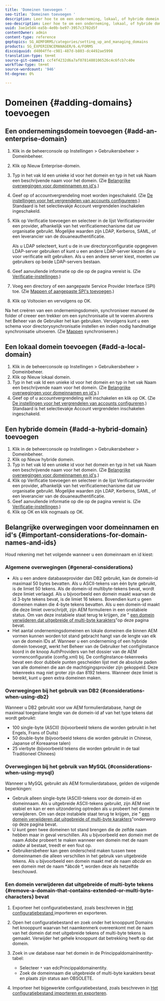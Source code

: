 ```yaml
---
title: 'Domeinen toevoegen '
seo-title: 'Domeinen toevoegen '
description: Leer hoe te om een onderneming, lokaal, of hybride domein toe te voegen gebruikend de montages van het Beheer van het Domein en algemene overwegingen voor domeinnamen en identiteitskaarts.
seo-description: Leer hoe te om een onderneming, lokaal, of hybride domein toe te voegen gebruikend de montages van het Beheer van het Domein en algemene overwegingen voor domeinnamen en identiteitskaarts.
uuid: 3ae1e5d4-ea5b-4e0b-be97-3957c3702d5f
contentOwner: admin
content-type: reference
geptopics: SG_AEMFORMS/categories/setting_up_and_managing_domains
products: SG_EXPERIENCEMANAGER/6.4/FORMS
discoiquuid: d4004ffe-c981-487d-b803-dc4492ae5998
translation-type: tm+mt
source-git-commit: ccf4f4232d6a7af0781480106526c4c6fcb7c40e
workflow-type: tm+mt
source-wordcount: '946'
ht-degree: 0%

---
```



# Domeinen {#adding-domains} toevoegen

## Een ondernemingsdomein toevoegen {#add-an-enterprise-domain}

1. Klik in de beheerconsole op Instellingen > Gebruikersbeheer > Domeinbeheer.
1. Klik op Nieuw Enterprise-domein.
1. Typ in het vak Id een unieke id voor het domein en typ in het vak Naam een beschrijvende naam voor het domein. (Zie [Belangrijke overwegingen voor domeinnamen en id&#39;s](adding-domains.md#important-considerations-for-domain-names-and-ids).)
1. Geef op of accountvergrendeling moet worden ingeschakeld. (Zie [De instellingen voor het vergrendelen van accounts configureren](/help/forms/using/admin-help/configure-account-locking-settings.md#configure-account-locking-settings).) Standaard is het selectievakje Account vergrendelen inschakelen ingeschakeld.
1. Klik op Verificatie toevoegen en selecteer in de lijst Verificatieprovider een provider, afhankelijk van het verificatiemechanisme dat uw organisatie gebruikt. Mogelijke waarden zijn LDAP, Kerberos, SAML, of een leverancier van de douaneauthentificatie.

   Als u LDAP selecteert, kunt u de in uw directoryconfiguratie opgegeven LDAP-server gebruiken of kunt u een andere LDAP-server kiezen die u voor verificatie wilt gebruiken. Als u een andere server kiest, moeten uw gebruikers op beide LDAP-servers bestaan.

1. Geef aanvullende informatie op die op de pagina vereist is. (Zie [Verificatie-instellingen](/help/forms/using/admin-help/configuring-authentication-providers.md#authentication-settings).)
1. Voeg een directory of een aangepaste Service Provider Interface (SPI) toe. (Zie [Mappen of aangepaste SPI&#39;s toevoegen](/help/forms/using/admin-help/configuring-directories.md#adding-directories-or-custom-spis).)
1. Klik op Voltooien en vervolgens op OK.

Na het creëren van een ondernemingsdomein, synchroniseer manueel de folder of creeer een trekker om een synchronisatie uit te voeren alvorens het Beheer van de Gebruiker het kan gebruiken. Vervolgens kunt u een schema voor directorysynchronisatie instellen en indien nodig handmatige synchronisatie uitvoeren. (Zie [Mappen](/help/forms/using/admin-help/synchronizing-directories.md#synchronizing-directories) synchroniseren.)

## Een lokaal domein toevoegen {#add-a-local-domain}

1. Klik in de beheerconsole op Instellingen > Gebruikersbeheer > Domeinbeheer.
1. Klik op Nieuw lokaal domein.
1. Typ in het vak Id een unieke id voor het domein en typ in het vak Naam een beschrijvende naam voor het domein. (Zie [Belangrijke overwegingen voor domeinnamen en id&#39;s](adding-domains.md#important-considerations-for-domain-names-and-ids).)
1. Geef op of u accountvergrendeling wilt inschakelen en klik op OK. (Zie [De instellingen voor het vergrendelen van accounts configureren](/help/forms/using/admin-help/configure-account-locking-settings.md#configure-account-locking-settings).) Standaard is het selectievakje Account vergrendelen inschakelen ingeschakeld.

## Een hybride domein {#add-a-hybrid-domain} toevoegen

1. Klik in de beheerconsole op Instellingen > Gebruikersbeheer > Domeinbeheer.
1. Klik op Nieuw hybride domein.
1. Typ in het vak Id een unieke id voor het domein en typ in het vak Naam een beschrijvende naam voor het domein. (Zie [Belangrijke overwegingen voor domeinnamen en id&#39;s](adding-domains.md#important-considerations-for-domain-names-and-ids).)
1. Klik op Verificatie toevoegen en selecteer in de lijst Verificatieprovider een provider, afhankelijk van het verificatiemechanisme dat uw organisatie gebruikt. Mogelijke waarden zijn LDAP, Kerberos, SAML, of een leverancier van de douaneauthentificatie.
1. Geef aanvullende informatie op die op de pagina vereist is. (Zie [Verificatie-instellingen](/help/forms/using/admin-help/configuring-authentication-providers.md#authentication-settings).)
1. Klik op OK en klik nogmaals op OK.

## Belangrijke overwegingen voor domeinnamen en id&#39;s {#important-considerations-for-domain-names-and-ids}

Houd rekening met het volgende wanneer u een domeinnaam en id kiest:

### Algemene overwegingen {#general-considerations}

* Als u een andere databaseprovider dan DB2 gebruikt, kan de domein-id maximaal 50 bytes bevatten. Als u ASCII-tekens van één byte gebruikt, is de limiet 50 tekens. Als de domein-id multibyte-tekens bevat, wordt deze limiet verlaagd. Als u bijvoorbeeld een domein maakt waarvan de id 3-byte tekens bevat, is de limiet 16 tekens. Bovendien kunt u geen domeinen maken die 4-byte tekens bevatten. Als u een domein-id maakt die deze limiet overschrijdt, zijn AEM formulieren in een onstabiele status. Om van deze instabiele staat terug te krijgen, zie &quot; [een domein verwijderen dat uitgebreide of multi-byte karakters](adding-domains.md#remove-a-domain-that-contains-extended-or-multi-byte-characters)&quot;op deze pagina bevat.
* Het aantal ondernemingsdomeinen en lokale domeinen die binnen AEM vormen kunnen worden tot stand gebracht hangt van de lengte van elk van de domein IDs af. Wanneer u een onderneming of een hybride domein toevoegt, werkt het Beheer van de Gebruiker het configInstance koord in de knoop AuthProviders van het dossier van de AEM vormenconfiguratie (config.xml) bij. De configInstance-tekenreeks bevat een door dubbele punten gescheiden lijst met de absolute paden van alle domeinen die aan de machtigingsprovider zijn gekoppeld. Deze tekenreeks mag niet groter zijn dan 8192 tekens. Wanneer deze limiet is bereikt, kunt u geen extra domeinen maken.

### Overwegingen bij het gebruik van DB2 {#considerations-when-using-db2}

Wanneer u DB2 gebruikt voor uw AEM formulierdatabase, hangt de maximaal toegestane lengte van de domein-id af van het type tekens dat wordt gebruikt:

* 100 single-byte (ASCII) (bijvoorbeeld tekens die worden gebruikt in het Engels, Frans of Duits)
* 50 double-byte (bijvoorbeeld tekens die worden gebruikt in Chinese, Japanse of Koreaanse talen)
* 25 vierbyte (bijvoorbeeld tekens die worden gebruikt in de taal Traditioneel Chinees)

### Overwegingen bij het gebruik van MySQL {#considerations-when-using-mysql}

Wanneer u MySQL gebruikt als AEM formulierdatabase, gelden de volgende beperkingen:

* Gebruik alleen single-byte (ASCII)-tekens voor de domein-id en domeinnaam. Als u uitgebreide ASCII-tekens gebruikt, zijn AEM niet stabiel en kan er een uitzondering optreden als u probeert het domein te verwijderen. Om van deze instabiele staat terug te krijgen, zie &quot; [een domein verwijderen dat uitgebreide of multi-byte karakters](adding-domains.md#remove-a-domain-that-contains-extended-or-multi-byte-characters)&quot;onderwerp op deze pagina bevat.
* U kunt geen twee domeinen tot stand brengen die de zelfde naam hebben maar in geval verschillen. Als u bijvoorbeeld een domein met de naam *Adobe* probeert te maken wanneer een domein met de naam *adobe* al bestaat, treedt er een fout op.
* Gebruikersbeheer kan geen onderscheid maken tussen twee domeinnamen die alleen verschillen in het gebruik van uitgebreide tekens. Als u bijvoorbeeld een domein maakt met de naam *abcde* en een domein met de naam *âbcdè *, worden deze als hetzelfde beschouwd.

### Een domein verwijderen dat uitgebreide of multi-byte tekens {#remove-a-domain-that-contains-extended-or-multi-byte-characters} bevat

1. Exporteer het configuratiebestand, zoals beschreven in [Het configuratiebestand ](/help/forms/using/admin-help/importing-exporting-configuration-file.md#importing-and-exporting-the-configuration-file) importeren en exporteren.
1. Open het configuratiebestand en zoek onder het knooppunt Domains het knooppunt waarvan het naamkenmerk overeenkomt met de naam van het domein dat met uitgebreide tekens of multi-byte tekens is gemaakt. Verwijder het gehele knooppunt dat betrekking heeft op dat domein.
1. Zoek in uw database naar het domein in de PrincippaldomainInentity-tabel:

   * Selecteer `*` van edcPrincippaldomainentity.
   * Zoek de domeinnaam die uitgebreide of multi-byte karakters bevat en plaats zijn status aan OBSOLETE.

1. Importeer het bijgewerkte configuratiebestand, zoals beschreven in [Het configuratiebestand importeren en exporteren](/help/forms/using/admin-help/importing-exporting-configuration-file.md#importing-and-exporting-the-configuration-file).

